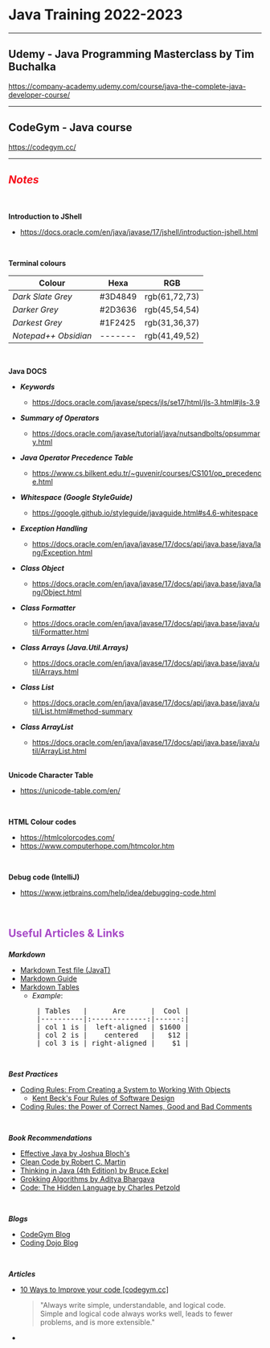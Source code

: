 # Java Training 2022-2023

---
## Udemy - Java Programming Masterclass by Tim Buchalka
https://company-academy.udemy.com/course/java-the-complete-java-developer-course/

---

## CodeGym - Java course
https://codegym.cc/

---
## ***<p style="color:#F70D1A">Notes</p>***

<br>

**Introduction to JShell**
*	https://docs.oracle.com/en/java/javase/17/jshell/introduction-jshell.html

<br> 

**Terminal colours**

| Colour               | Hexa    | RGB           |
|----------------------|---------|---------------|
| *Dark Slate Grey*    | #3D4849 | rgb(61,72,73) |
| *Darker Grey*        | #2D3636 | rgb(45,54,54) |
| *Darkest Grey*       | #1F2425 | rgb(31,36,37) |
| *Notepad++ Obsidian* | ------- | rgb(41,49,52) |

<br> 

**Java DOCS**
* ***Keywords***	
  * https://docs.oracle.com/javase/specs/jls/se17/html/jls-3.html#jls-3.9
* ***Summary of Operators***
  * https://docs.oracle.com/javase/tutorial/java/nutsandbolts/opsummary.html
* ***Java Operator Precedence Table***
  * https://www.cs.bilkent.edu.tr/~guvenir/courses/CS101/op_precedence.html
* ***Whitespace (Google StyleGuide)***
  * https://google.github.io/styleguide/javaguide.html#s4.6-whitespace 
* ***Exception Handling***
  * https://docs.oracle.com/en/java/javase/17/docs/api/java.base/java/lang/Exception.html
* ***Class Object***
  * https://docs.oracle.com/en/java/javase/17/docs/api/java.base/java/lang/Object.html
* ***Class Formatter***
  * https://docs.oracle.com/en/java/javase/17/docs/api/java.base/java/util/Formatter.html
* ***Class Arrays (Java.Util.Arrays)***
  * https://docs.oracle.com/en/java/javase/17/docs/api/java.base/java/util/Arrays.html
* ***Class List***
  * https://docs.oracle.com/en/java/javase/17/docs/api/java.base/java/util/List.html#method-summary
* ***Class ArrayList***
  * https://docs.oracle.com/en/java/javase/17/docs/api/java.base/java/util/ArrayList.html




  <br>

**Unicode Character Table**
*   https://unicode-table.com/en/

<br>

**HTML Colour codes**
*   https://htmlcolorcodes.com/
*   https://www.computerhope.com/htmcolor.htm

<br>

**Debug code (IntelliJ)**
*   https://www.jetbrains.com/help/idea/debugging-code.html

<br>


## **<p style="color:#A74AC7">Useful Articles & Links</p>**

***Markdown***
* [Markdown Test file (JavaT)](../JavaT/src/ReadMeDocumentation/TestMarkdown.md)
* [Markdown Guide](https://www.markdownguide.org/basic-syntax/)
* [Markdown Tables](https://www.tablesgenerator.com/markdown_tables)
  * *Example*: 
    <pre> | Tables   |      Are      |  Cool |
     |----------|:-------------:|------:|
     | col 1 is |  left-aligned | $1600 |
     | col 2 is |    centered   |   $12 |
     | col 3 is | right-aligned |    $1 |
    </pre>

<br>

***Best Practices***
  * [Coding Rules: From Creating a System to Working With Objects](https://codegym.cc/groups/posts/350-coding-rules-from-creating-a-system-to-working-with-objects)
    * [Kent Beck's Four Rules of Software Design](https://martinfowler.com/bliki/BeckDesignRules.html)
  * [Coding Rules: the Power of Correct Names, Good and Bad Comments](https://codegym.cc/groups/posts/369)

<br>

***Book Recommendations***
* [Effective Java by Joshua Bloch's]()
* [Clean Code by Robert C. Martin]()
* [Thinking in Java (4th Edition) by Bruce.Eckel]()
* [Grokking Algorithms by Aditya Bhargava](https://www.oreilly.com/library/view/grokking-algorithms/9781617292231/)
* [Code: The Hidden Language by Charles Petzold](https://www.codehiddenlanguage.com/) 

<br>

***Blogs***
* [CodeGym Blog](https://codegym.cc/groups/posts)
* [Coding Dojo Blog](https://www.codingdojo.com/blog/)

<br>

***Articles***
* [10 Ways to Improve your code \[codegym.cc\]](https://codegym.cc/groups/posts/387-10-ways-to-improve-your-code-proven-through-personal-experience)
  ><p>"Always write simple, understandable, and logical code. <br>
  > Simple and logical code always works well, leads to fewer problems, and is more extensible."</p> 
  
* 